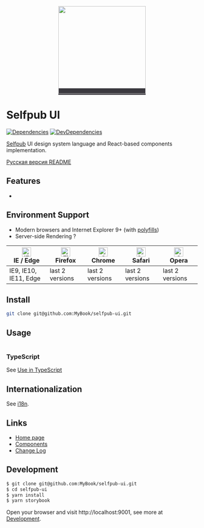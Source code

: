 <p align="center">
  <a href="https://selfpub.ru" style="background: #3B393F;">
    <img width="230" src="https://selfpub.ru/static/i/logo.01118b794f79.svg">
  </a>
</p>

# Selfpub UI


[![Dependencies](https://img.shields.io/david/ant-design/ant-design.svg)](https://david-dm.org/ant-design/ant-design)
[![DevDependencies](https://img.shields.io/david/dev/ant-design/ant-design.svg)](https://david-dm.org/ant-design/ant-design?type=dev)


[Selfpub](selfpub.ru) UI design system language and React-based components implementation.

[Русская версия README](README-ru_RU.md)

## Features

- 

## Environment Support

* Modern browsers and Internet Explorer 9+ (with [polyfills](https://ant.design/docs/react/getting-started#Compatibility))
* Server-side Rendering ?

| [<img src="https://raw.githubusercontent.com/alrra/browser-logos/master/src/edge/edge_48x48.png" alt="IE / Edge" width="24px" height="24px" />](http://godban.github.io/browsers-support-badges/)</br>IE / Edge | [<img src="https://raw.githubusercontent.com/alrra/browser-logos/master/src/firefox/firefox_48x48.png" alt="Firefox" width="24px" height="24px" />](http://godban.github.io/browsers-support-badges/)</br>Firefox | [<img src="https://raw.githubusercontent.com/alrra/browser-logos/master/src/chrome/chrome_48x48.png" alt="Chrome" width="24px" height="24px" />](http://godban.github.io/browsers-support-badges/)</br>Chrome | [<img src="https://raw.githubusercontent.com/alrra/browser-logos/master/src/safari/safari_48x48.png" alt="Safari" width="24px" height="24px" />](http://godban.github.io/browsers-support-badges/)</br>Safari | [<img src="https://raw.githubusercontent.com/alrra/browser-logos/master/src/opera/opera_48x48.png" alt="Opera" width="24px" height="24px" />](http://godban.github.io/browsers-support-badges/)</br>Opera|
| --------- | --------- | --------- | --------- | --------- |
| IE9, IE10, IE11, Edge| last 2 versions| last 2 versions| last 2 versions| last 2 versions

## Install

```bash
git clone git@github.com:MyBook/selfpub-ui.git
```

## Usage

```jsx

```

### TypeScript

See [Use in TypeScript](https://github.com/MyBook/selfpub-ui/wiki/use-in-typescript)

## Internationalization

See [i18n](https://github.com/MyBook/selfpub-ui/wiki/i18n).

## Links

- [Home page]()
- [Components]()
- [Change Log](CHANGELOG.md)

## Development

```bash
$ git clone git@github.com:MyBook/selfpub-ui.git
$ cd selfpub-ui
$ yarn install
$ yarn storybook
```

Open your browser and visit http://localhost:9001, see more at [Development](https://github.com/MyBook/selfpub-ui/wiki/Development).
